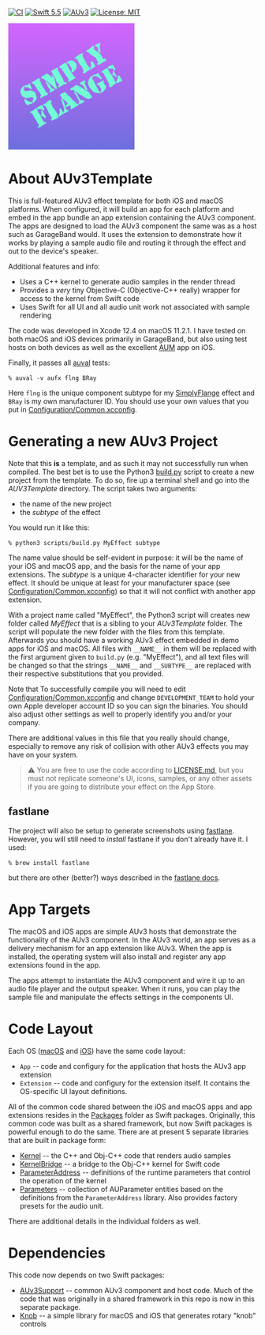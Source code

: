 [![CI](https://github.com/bradhowes/AUv3Template/actions/workflows/CI.yml/badge.svg?branch=main)](https://github.com/bradhowes/AUv3Template/actions/workflows/CI.yml)
[![Swift 5.5](https://img.shields.io/badge/Swift-5.5-orange.svg?style=flat)](https://swift.org)
[![AUv3](https://img.shields.io/badge/AudioUnit-AUv3-orange.svg)](https://developer.apple.com/documentation/audiounit)
[![License: MIT](https://img.shields.io/badge/License-MIT-A31F34.svg)](https://opensource.org/licenses/MIT)

![](macOS/App/Assets.xcassets/AppIcon.appiconset/256px.png)

# About AUv3Template

This is full-featured AUv3 effect template for both iOS and macOS platforms. When configured, it will build an
app for each platform and embed in the app bundle an app extension containing the AUv3 component. The apps are designed
to load the AUv3 component the same was as a host such as GarageBand would. It uses the extension to demonstrate how it 
works by playing a sample audio file and routing it through the effect and out to the device's speaker.

Additional features and info:

* Uses a C++ kernel to generate audio samples in the render thread
* Provides a *very* tiny Objective-C (Objective-C++ really) wrapper for access to the kernel from Swift code
* Uses Swift for all UI and all audio unit work not associated with sample rendering

The code was developed in Xcode 12.4 on macOS 11.2.1. I have tested on both macOS and iOS devices primarily in
GarageBand, but also using test hosts on both devices as well as the excellent
[AUM](https://apps.apple.com/us/app/aum-audio-mixer/id1055636344) app on iOS.

Finally, it passes all
[auval](https://developer.apple.com/library/archive/documentation/MusicAudio/Conceptual/AudioUnitProgrammingGuide/AudioUnitDevelopmentFundamentals/AudioUnitDevelopmentFundamentals.html)
tests:

```
% auval -v aufx flng BRay
```

Here `flng` is the unique component subtype for my [SimplyFlange](https://github.com/bradhowes/SimplyFlange)
effect and `BRay` is my own manufacturer ID. You should use your own values that you put in
[Configuration/Common.xcconfig](Configuration/Common.xcconfig).

# Generating a new AUv3 Project

Note that this **is** a template, and as such it may not successfully run when compiled. The best bet is to use the
Python3 [build.py](scripts/build.py) script to create a new project from the template. To do so, fire up a terminal
shell and go into the _AUV3Template_ directory. The script takes two arguments:

- the name of the new project
- the _subtype_ of the effect

You would run it like this:

```
% python3 scripts/build.py MyEffect subtype
```

The name value should be self-evident in purpose: it will be the name of your iOS and macOS app, and the basis for the
name of your app extensions. The _subtype_ is a unique 4-character identifier for your new effect. It should be unique 
at least for your manufacturer space (see [Configuration/Common.xcconfig](Configuration/Common.xcconfig)) so that it
will not conflict with another app extension.

With a project name called "MyEffect", the Python3 script will creates new folder called _MyEffect_ that is a sibling to
your _AUv3Template_ folder. The script will populate the new folder with the files from this template.
Afterwards you should have a working AUv3 effect embedded in demo apps for iOS and macOS. All files with
`__NAME__` in them will be replaced with the first argument given to `build.py` (e.g. "MyEffect"), and all text
files will be changed so that the strings `__NAME__` and `__SUBTYPE__` are replaced with their respective substitutions
that you provided.

Note that To successfully compile you will need to edit
[Configuration/Common.xcconfig](Configuration/Common.xcconfig) and change `DEVELOPMENT_TEAM` to hold your own
Apple developer account ID so you can sign the binaries. You should also adjust other settings as well to
properly identify you and/or your company.

There are additional values in this file that you really should change, especially to remove any risk of
collision with other AUv3 effects you may have on your system.

> :warning: You are free to use the code according to [LICENSE.md](LICENSE.md), but you must not replicate
> someone's UI, icons, samples, or any other assets if you are going to distribute your effect on the App Store.

## fastlane

The project will also be setup to generate screenshots using [fastlane](https://github.com/fastlane/fastlane).
However, you will still need to *install* fastlane if you don't already have it. I used:

```
% brew install fastlane
```

but there are other (better?) ways described in the [fastlane docs](https://docs.fastlane.tools).

# App Targets

The macOS and iOS apps are simple AUv3 hosts that demonstrate the functionality of the AUv3 component. In the
AUv3 world, an app serves as a delivery mechanism for an app extension like AUv3. When the app is installed, the
operating system will also install and register any app extensions found in the app.

The apps attempt to instantiate the AUv3 component and wire it up to an audio file player and the output
speaker. When it runs, you can play the sample file and manipulate the effects settings in the components UI.

# Code Layout

Each OS ([macOS](macOS) and [iOS](iOS)) have the same code layout:

* `App` -- code and configury for the application that hosts the AUv3 app extension
* `Extension` -- code and configury for the extension itself. It contains the OS-specific UI layout
  definitions.

All of the common code shared between the iOS and macOS apps and app extensions resides in the [Packages](Packages)
folder as Swift packages. Originally, this common code was built as a shared framework, but now Swift packages is
powerful enough to do the same. There are at present 5 separate libraries that are built in package form:

* [Kernel](Packages/Sources/Kernel) -- the C++ and Obj-C++ code that renders audio samples
* [KernelBridge](Packages/Sources/KernelBridge) -- a bridge to the Obj-C++ kernel for Swift code
* [ParameterAddress](Packages/Sources/ParameterAddress) -- definitions of the runtime parameters that control the 
operation of the kernel
* [Parameters](Packages/Sources/Parameters) -- collection of AUParameter entities based on the definitions from 
the `ParameterAddress` library. Also provides factory presets for the audio unit.

There are additional details in the individual folders as well.

# Dependencies

This code now depends on two Swift packages:

- [AUv3Support](https://github.com/bradhowes/AUv3Support) -- common AUv3 component and host code. Much of the code that
was originally in a shared framework in this repo is now in this separate package.
- [Knob](https://github.com/bradhowes/knob) -- a simple library for macOS and iOS that generates rotary "knob" controls

